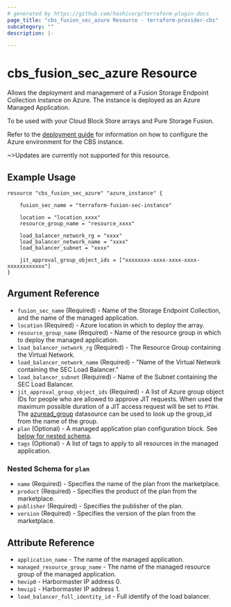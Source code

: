 ```yaml
---
# generated by https://github.com/hashicorp/terraform-plugin-docs
page_title: "cbs_fusion_sec_azure Resource - terraform-provider-cbs"
subcategory: ""
description: |-

---
```


# cbs_fusion_sec_azure Resource

Allows the deployment and management of a Fusion Storage Endpoint Collection instance on Azure. The instance is deployed as an Azure Managed Application.

To be used with your Cloud Block Store arrays and Pure Storage Fusion.

Refer to the [deployment guide](https://support.purestorage.com/FlashArray/PurityFA/Cloud_Block_Store/Cloud_Block_Store_Deployment_and_Configuration_Guide_for_Azure) for information on how to configure the Azure environment for the CBS instance.

~>Updates are currently not supported for this resource.

## Example Usage

```hcl
resource "cbs_fusion_sec_azure" "azure_instance" {

    fusion_sec_name = "terraform-fusion-sec-instance"

    location = "location_xxxx"
    resource_group_name = "resource_xxxx"

    load_balancer_network_rg = "xxxx"
    load_balancer_network_name = "xxxx"
    load_balancer_subnet = "xxxx"

    jit_approval_group_object_ids = ["xxxxxxxx-xxxx-xxxx-xxxx-xxxxxxxxxxxx"]
}
```


## Argument Reference

- `fusion_sec_name` (Required) - Name of the Storage Endpoint Collection, and the name of the managed application.
- `location` (Required) - Azure location in which to deploy the array.
- `resource_group_name` (Required) - Name of the resource group in which to deploy the managed application.
- `load_balancer_network_rg` (Required) - The Resource Group containing the Virtual Network.
- `load_balancer_network_name` (Required) - "Name of the Virtual Network containing the SEC Load Balancer."
- `load_balancer_subnet` (Required) - Name of the Subnet containing the SEC Load Balancer.
- `jit_approval_group_object_ids` (Required) - A list of Azure group object IDs for people who are allowed to approve JIT requests. When used the maximum possible duration of a JIT access request will be set to `PT8H`.
The [azuread_group](https://registry.terraform.io/providers/hashicorp/azuread/latest/docs/data-sources/group) datasource can be used to look up the group_id from the name of the group.
- `plan` (Optional) - A managed application plan configuration block. See [below for nested schema](#nestedblock--plan).
- `tags` (Optional) - A list of tags to apply to all resources in the managed application.


<a id="nestedblock--plan"></a>
### Nested Schema for `plan`

- `name` (Required) - Specifies the name of the plan from the marketplace.
- `product` (Required) - Specifies the product of the plan from the marketplace.
- `publisher` (Required) - Specifies the publisher of the plan.
- `version` (Required) - Specifies the version of the plan from the marketplace.

## Attribute Reference

- `application_name` - The name of the managed application.
- `managed_resource_group_name` - The name of the managed resource group of the managed application.
- `hmvip0` - Harbormaster IP address 0.
- `hmvip1` - Harbormaster IP address 1.
- `load_balancer_full_identity_id` - Full identify of the load balancer.
